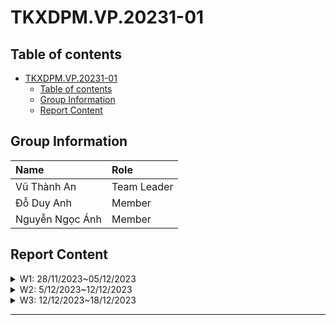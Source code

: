 # TKXDPM.VP.20231-01

## Table of contents

-   [TKXDPM.VP.20231-01](#tkxdpmvP20231-01)
    -   [Table of contents](#table-of-contents)
    -   [Group Information](#group-information)
    -   [Report Content](#report-content)

## Group Information

| Name            | Role        |
| :-------------- | :---------- |
| Vũ Thành An     | Team Leader |
| Đỗ Duy Anh      | Member      |
| Nguyễn Ngọc Ánh | Member      |

## Report Content

<details>
  <summary>W1: 28/11/2023~05/12/2023 </summary>
<br>
<details>
<summary>Vũ Thành An </summary>
<br>

-   Assigned tasks:

    -   Build models

-   Implementation details:
    -   Pull Request(s):
        - [https://github.com/Andiezz/TKXDPM.VP.20231-01/pull/1]()
        - [https://github.com/Andiezz/TKXDPM.VP.20231-01/pull/2]()
        - [https://github.com/Andiezz/TKXDPM.VP.20231-01/pull/5]()
        - [https://github.com/Andiezz/TKXDPM.VP.20231-01/pull/7]()
    -   Specific implementation details:
        -   Build models for all entities
</details>
<details>
<summary>Nguyễn Ngọc Ánh </summary>
<br>

-   Assigned tasks:

    -  Add DAOS schemas 

-   Implementation details:
    -   Pull Request(s):
        - [https://github.com/Andiezz/TKXDPM.VP.20231-01/pull/4]()
    -   Specific implementation details:
        -  Add DAOS schemas 
</details>
<details>
<summary>Đỗ Duy Anh </summary>
<br>

-   Assigned tasks:

    -  Build code base
    -  Refactor project structure
    -  Authentication & Authorization

-   Implementation details:
    -   Pull Request(s):
          - [https://github.com/Andiezz/TKXDPM.VP.20231-01/pull/6]()
          - [https://github.com/Andiezz/TKXDPM.VP.20231-01/pull/8]()
    -   Specific implementation details:
</details>
</details>

<details>
  <summary>W2: 5/12/2023~12/12/2023 </summary>
<br>
<details>
<summary>Vũ Thành An </summary>
<br>

-   Assigned tasks:

    -   Split app class
    -   User management use case

-   Implementation details:
    -   Pull Request(s):
        - [https://github.com/Andiezz/TKXDPM.VP.20231-01/pull/11]()
        - [https://github.com/Andiezz/TKXDPM.VP.20231-01/pull/14]()
    -   Specific implementation details:
        -   Split app class
        -   Finish user management use case
</details>
<details>
<summary>Nguyễn Ngọc Ánh </summary>
<br>
 
-   Assigned tasks: 

    -  Replace daos according to new structure

-   Implementation details:
    -   Pull Request(s):
        - [https://github.com/Andiezz/TKXDPM.VP.20231-01/pull/12]()
    -   Specific implementation details:
        -  Replace daos
</details>
<details>
<summary>Đỗ Duy Anh </summary>
<br>
    
-   Assigned tasks:
    
    - Refactor user related components
    - Finish user management use case
    
-   Implementation details:
    - Pull Request(s): 
        - [https://github.com/Andiezz/TKXDPM.VP.20231-01/pull/10]()
        - [https://github.com/Andiezz/TKXDPM.VP.20231-01/pull/13]()
</details>
</details>

<details>
  <summary>W3: 12/12/2023~18/12/2023 </summary>
<br>
<details>
<summary>Vũ Thành An </summary>
<br>

-   Assigned tasks:

    -   Split app class
    -   User management use case

-   Implementation details:
    -   Pull Request(s):
        - [https://github.com/Andiezz/TKXDPM.VP.20231-01/pull/11]()
        - [https://github.com/Andiezz/TKXDPM.VP.20231-01/pull/14]()
    -   Specific implementation details:
        -   Split app class
        -   Finish user management use case
</details>
<details>
<summary>Nguyễn Ngọc Ánh </summary>
<br>
 
-   Assigned tasks: 

    -  Replace daos according to new structure

-   Implementation details:
    -   Pull Request(s):
        - [https://github.com/Andiezz/TKXDPM.VP.20231-01/pull/12]()
    -   Specific implementation details:
        -  Replace daos
</details>
<details>
<summary>Đỗ Duy Anh </summary>
<br>
    
-   Assigned tasks:
    
    - Intergrate paypal and vnpay payment
    
-   Implementation details:
    - Pull Request(s): 
        - [https://github.com/Andiezz/TKXDPM.VP.20231-01/pull/16]()
</details>
</details>

---
